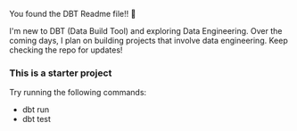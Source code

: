You found the DBT Readme file!! 🎉

I'm new to DBT (Data Build Tool) and exploring Data Engineering. 
Over the coming days, I plan on building projects that involve data engineering. 
Keep checking the repo for updates!

### This is a starter project

Try running the following commands:
- dbt run
- dbt test